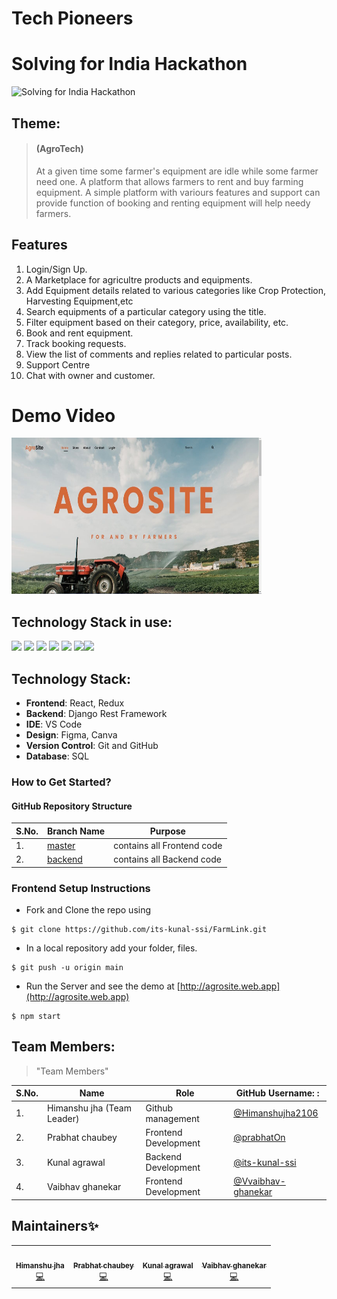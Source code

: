 # Tech Pioneers
# Solving for India Hackathon 
![Solving for India Hackathon](https://user-images.githubusercontent.com/)
## Theme: 
> #### (AgroTech)
> At a given time some farmer's equipment are idle while some farmer need one. A platform that allows farmers to rent and buy farming equipment. A simple platform with variours features and support can provide function of booking and renting equipment will help needy farmers.

## Features

1. Login/Sign Up.
2. A Marketplace for agricultre products and equipments.
4. Add Equipment details related to various categories like Crop Protection, Harvesting Equipment,etc
5. Search equipments of a particular category using the title.
6. Filter equipment based on their category, price, availability, etc.
7. Book and rent equipment.
8. Track booking requests.
10. View the list of comments and replies related to particular posts.
11. Support Centre
12. Chat with owner and customer.

# Demo Video

<a href="https://youtu.be/0KC02leCvRo"> <img src="https://github.com/its-kunal-ssi/FarmLink/blob/main/Farming%20website/IMG_20230415_215314.jpg" alt="Demo Video" height='250' width='400'/> </a>


## Technology Stack in use:

<img src="https://img.shields.io/badge/html5%20-%23E34F26.svg?&style=for-the-badge&logo=html5&logoColor=white" /> 
<img
    src="https://img.shields.io/badge/css3%20-%231572B6.svg?&style=for-the-badge&logo=css3&logoColor=white" /> <img
    src="https://img.shields.io/badge/javascript%20-%23323330.svg?&style=for-the-badge&logo=javascript&logoColor=%23F7DF1E" />
<img src="https://img.shields.io/badge/Tailwind_CSS-38B2AC?style=for-the-badge&logo=tailwind-css&logoColor=white" />
<img src="https://img.shields.io/badge/React-20232A?style=for-the-badge&logo=react&logoColor=61DAFB" />  <img
    src="https://img.shields.io/badge/markdown-%23000000.svg?&style=for-the-badge&logo=markdown&logoColor=white" /><img
    src="https://img.shields.io/badge/github%20-%23121011.svg?&style=for-the-badge&logo=github&logoColor=white" /> 

## Technology Stack:
- **Frontend**: React, Redux
- **Backend**: Django Rest Framework
- **IDE**: VS Code
- **Design**: Figma, Canva
- **Version Control**: Git and GitHub
- **Database**: SQL


### How to Get Started?

#### GitHub Repository Structure


| S.No. | Branch Name                                                                  | Purpose                       |
| ----- | ---------------------------------------------------------------------------- | ----------------------------- |
| 1.    | [master](https://github.com/its-kunal-ssi/FarmLink/tree/main/AgroSite)                 | contains all Frontend code    |
| 2.    | [backend](https://github.com/its-kunal-ssi/FarmLink)               | contains all Backend code     |

### Frontend Setup Instructions

- Fork and Clone the repo using
```
$ git clone https://github.com/its-kunal-ssi/FarmLink.git
```
- In a local repository add your folder, files.
```
$ git push -u origin main
```
- Run the Server and see the demo at [http://agrosite.web.app](http://agrosite.web.app)
```
$ npm start
```

## Team Members:

> "Team Members"

| S.No. | Name | Role | GitHub Username: : |
| --------------- | --------------- | --------------- | --------------- |
| 1. | Himanshu jha (Team Leader) | Github management | [@Himanshujha2106](https://github.com/Himanshujha2106)  |
| 2. | Prabhat chaubey | Frontend Development | [@prabhatOn](https://github.com/prabhatOn) |
| 3. | Kunal agrawal | Backend Development | [@its-kunal-ssi](https://github.com/its-kunal-ssi) |
| 4. | Vaibhav ghanekar | Frontend Development| [@Vvaibhav-ghanekar](https://github.com/Vaibhav-ghanekar)  |

## Maintainers✨


<table>
  <tbody><tr>
    <td align="center"><a href="https://github.com/Himanshujha2106"><img alt="" src="https://avatars.githubusercontent.com/Himanshujha2106" width="100px;"><br><sub><b>Himanshu jha </b></sub></a><br><a href="https://github.com/its-kunal-ssi/FarmLink/commits?author=Himanshujha2106" title="Code">💻</a></td>
    <td align="center"><a href="https://github.com/prabhatOn"><img alt="" src="https://avatars.githubusercontent.com/prabhatOn" width="100px;"><br><sub><b>Prabhat chaubey </b></sub></a><br><a href="https://github.com/its-kunal-ssi/FarmLink/commits?author=prabhatOn" title="Code">💻</a></td>
    <td align="center"><a href="https://github.com/its-kunal-ssi"><img alt="" src="https://avatars.githubusercontent.com/its-kunal-ssi" width="100px;"><br><sub><b>Kunal agrawal </b></sub></a><br><a href="https://github.com/its-kunal-ssi/FarmLink/commits/backend?author=its-kunal-ssi" title="Code">💻</a></td>
    <td align="center"><a href="https://github.com/vaibhav-ghanekar"><img alt="" src="https://avatars.githubusercontent.com/vaibhav-ghanekar" width="100px;"><br><sub><b>Vaibhav ghanekar </b></sub></a><br><a href="https://github.com/its-kunal-ssi/FarmLink/commits/vociecallapi" title="Code">💻</a></td>
    
  </tr>
</tbody></table>
